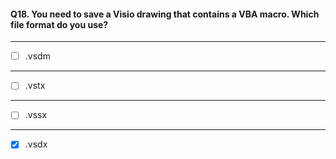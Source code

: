 #### Q18. You need to save a Visio drawing that contains a VBA macro. Which file format do you use?

---

- [ ] .vsdm

---

- [ ] .vstx

---

- [ ] .vssx

---

- [x] .vsdx
